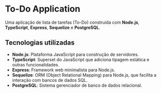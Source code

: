 # To-Do Application

Uma aplicação de lista de tarefas (To-Do) construída com **Node.js**, **TypeScript**, **Express**, **Sequelize** e **PostgreSQL**.

## Tecnologias utilizadas

- **Node.js**: Plataforma JavaScript para construção de servidores.
- **TypeScript**: Superset do JavaScript que adiciona tipagem estática e outras funcionalidades.
- **Express**: Framework web minimalista para Node.js.
- **Sequelize**: ORM (Object Relational Mapping) para Node.js, que facilita a interação com bancos de dados SQL.
- **PostgreSQL**: Sistema gerenciador de banco de dados relacional.